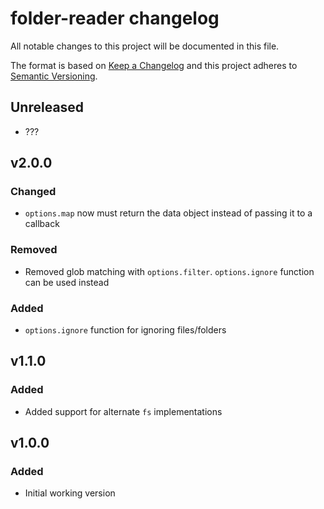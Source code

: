 # folder-reader changelog

All notable changes to this project will be documented in this file.

The format is based on [Keep a Changelog](http://keepachangelog.com/) and this project adheres to [Semantic Versioning](http://semver.org/).

## Unreleased

* ???

## v2.0.0

### Changed

* `options.map` now must return the data object instead of passing it to a callback

### Removed

* Removed glob matching with `options.filter`. `options.ignore` function can be used instead

### Added

* `options.ignore` function for ignoring files/folders

## v1.1.0

### Added

* Added support for alternate `fs` implementations

## v1.0.0

### Added

* Initial working version
